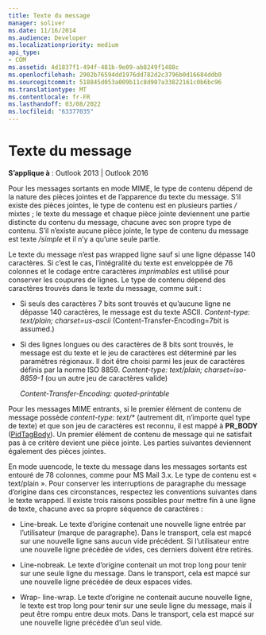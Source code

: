 ```yaml
---
title: Texte du message
manager: soliver
ms.date: 11/16/2014
ms.audience: Developer
ms.localizationpriority: medium
api_type:
- COM
ms.assetid: 4d1837f1-494f-481b-9e09-ab8249f1488c
ms.openlocfilehash: 2902b76594dd1976dd782d2c3796b0d16684ddb0
ms.sourcegitcommit: 518845d053a009b11c8d907a33822161c0b6bc96
ms.translationtype: MT
ms.contentlocale: fr-FR
ms.lasthandoff: 03/08/2022
ms.locfileid: "63377035"
---
```

# <a name="message-text"></a>Texte du message

  
  
**S’applique à** : Outlook 2013 | Outlook 2016 
  
Pour les messages sortants en mode MIME, le type de contenu dépend de la nature des pièces jointes et de l’apparence du texte du message. S’il existe des pièces jointes, le type de contenu est en plusieurs parties  _/_ mixtes ; le texte du message et chaque pièce jointe deviennent une partie distincte du contenu du message, chacune avec son propre type de contenu. S’il n’existe aucune pièce jointe, le type de contenu du message est texte  _/simple_ et il n’y a qu’une seule partie. 
  
Le texte du message n’est pas wrapped ligne sauf si une ligne dépasse 140 caractères. Si c’est le cas, l’intégralité du texte est enveloppée de 76 colonnes et le codage entre caractères  _imprimables_ est utilisé pour conserver les coupures de lignes. Le type de contenu dépend des caractères trouvés dans le texte du message, comme suit : 
  
- Si seuls des caractères 7 bits sont trouvés et qu’aucune ligne ne dépasse 140 caractères, le message est du texte ASCII. _Content-type: text/plain; charset=us-ascii_ (Content-Transfer-Encoding=7bit is assumed.) 
    
- Si des lignes longues ou des caractères de 8 bits sont trouvés, le message est du texte et le jeu de caractères est déterminé par les paramètres régionaux. Il doit être choisi parmi les jeux de caractères définis par la norme ISO 8859. _Content-type: text/plain; charset=iso-8859-1_ (ou un autre jeu de caractères valide) 
    
     _Content-Transfer-Encoding: quoted-printable_
    
Pour les messages MIME entrants, si le premier élément de contenu de message possède  _content-type: text/\*_ (autrement dit, n’importe quel type de texte) et que son jeu de caractères est reconnu, il est mappé à **PR_BODY** ([PidTagBody](pidtagbody-canonical-property.md)). Un premier élément de contenu de message qui ne satisfait pas à ce critère devient une pièce jointe. Les parties suivantes deviennent également des pièces jointes.
  
En mode uuencode, le texte du message dans les messages sortants est entouré de 78 colonnes, comme pour MS Mail 3.x. Le type de contenu est « text/plain ». Pour conserver les interruptions de paragraphe du message d’origine dans ces circonstances, respectez les conventions suivantes dans le texte wrapped. Il existe trois raisons possibles pour mettre fin à une ligne de texte, chacune avec sa propre séquence de caractères :
  
- Line-break. Le texte d’origine contenait une nouvelle ligne entrée par l’utilisateur (marque de paragraphe). Dans le transport, cela est mapcé sur une nouvelle ligne sans aucun vide précédent. Si l’utilisateur entre une nouvelle ligne précédée de vides, ces derniers doivent être retirés.
    
- Line-nobreak. Le texte d’origine contenait un mot trop long pour tenir sur une seule ligne du message. Dans le transport, cela est mapcé sur une nouvelle ligne précédée de deux espaces vides.
    
- Wrap- line-wrap. Le texte d’origine ne contenait aucune nouvelle ligne, le texte est trop long pour tenir sur une seule ligne du message, mais il peut être rompu entre deux mots. Dans le transport, cela est mapcé sur une nouvelle ligne précédée d’un seul vide.
    

